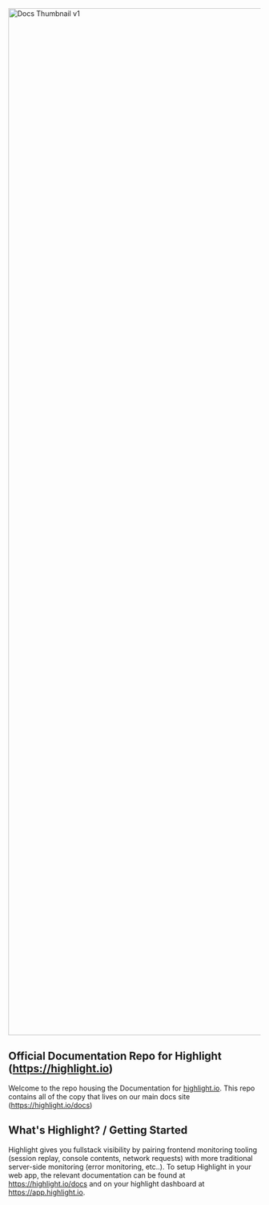 <img width="2051" alt="Docs Thumbnail v1" src="https://user-images.githubusercontent.com/20292680/207546300-9abcc399-3deb-4f39-bda9-024799bcab7b.png">

## Official Documentation Repo for Highlight (https://highlight.io)
Welcome to the repo housing the Documentation for [highlight.io](https://highlight.io). This repo contains all of the copy that lives on our main docs site (https://highlight.io/docs)

## What's Highlight? / Getting Started
Highlight gives you fullstack visibility by pairing frontend monitoring tooling (session replay, console contents, network requests) with more traditional server-side monitoring (error monitoring, etc..). To setup Highlight in your web app, the relevant documentation can be found at https://highlight.io/docs and on your highlight dashboard at https://app.highlight.io.
